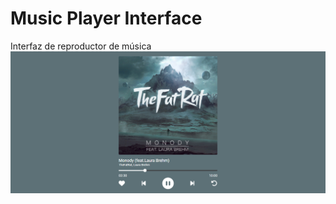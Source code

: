 # Music Player Interface
Interfaz de reproductor de música  
![Music Player Inteface](./img/music-player-interface.png)